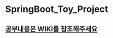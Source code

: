 # SpringBoot_Toy_Project

## [공부내용은 WIKI를 참조해주세요](https://github.com/firsthandcraft/SpringBoot_Toy_Project/wiki)
